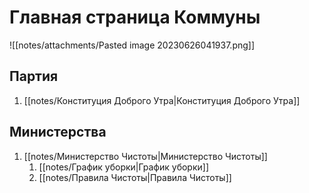 # Главная страница Коммуны
![[notes/attachments/Pasted image 20230626041937.png]]
## Партия
1. [[notes/Конституция Доброго Утра|Конституция Доброго Утра]]

## Министерства
1. [[notes/Министерство Чистоты|Министерство Чистоты]]
	1. [[notes/График уборки|График уборки]]
	2. [[notes/Правила Чистоты|Правила Чистоты]]

## 